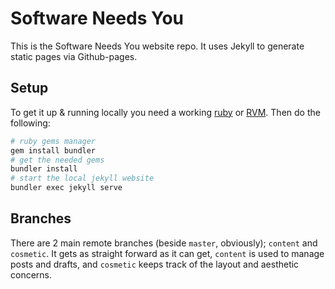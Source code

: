 # Software Needs You
This is the Software Needs You website repo. It uses Jekyll to generate static pages via Github-pages.

## Setup
To get it up & running locally you need a working [ruby](https://www.ruby-lang.org/en/) or
[RVM](https://rvm.io/). Then do the following:

```Bash
# ruby gems manager
gem install bundler
# get the needed gems
bundler install
# start the local jekyll website
bundler exec jekyll serve
```

## Branches
There are 2 main remote branches (beside `master`, obviously); `content` and `cosmetic`. It gets as straight
forward as it can get, `content` is used to manage posts and drafts, and `cosmetic` keeps track of the layout
and aesthetic concerns.
